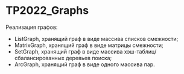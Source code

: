 # TP2022_Graphs

Реализация графов:

- ListGraph, хранящий граф в виде массива списков смежности;
- MatrixGraph, хранящий граф в виде матрицы смежности;
- SetGraph, хранящий граф в виде массива хэш-таблиц/сбалансированных деревьев поиска;
- ArcGraph, хранящий граф в виде одного массива пар.
